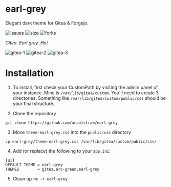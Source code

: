 # earl-grey
Elegant dark theme for Gitea & Forgejo.

![issues](https://img.shields.io/github/issues/Troplo/earl-grey) ![size](https://img.shields.io/github/repo-size/Troplo/earl-grey) ![forks](https://img.shields.io/github/forks/Troplo/earl-grey?style=social)

*Gitea. Earl grey. Hot*


![gitea-1](https://user-images.githubusercontent.com/45886986/128325883-e9a92c1c-fb01-43f5-8e25-3278b0780e8c.png)
![gitea-2](https://user-images.githubusercontent.com/45886986/128325892-8092a5de-642a-4168-99aa-80c65477d9c5.png)
![gitea-3](https://user-images.githubusercontent.com/45886986/128325905-aab0dec5-bd77-4687-a43c-9cb97415949b.png)

# Installation
1. To install, first check your CustomPath by visiting the admin panel of your instance. Mine is `/var/lib/gitea/custom`. You'll need to create 3 directories. Something like `/var/lib/gitea/custom/public/css` should be your final structure.

2. Clone the repository
   
`git clone https://github.com/acoolstraw/earl-grey`

3. Move `theme-earl-grey.css` into the `public/css` directory
   
`cp earl-grey/theme-earl-grey.css /var/lib/gitea/custom/public/css/`

4. Add (or replace) the following to your `app.ini`:
```
[ui]
DEFAULT_THEME = earl-grey
THEMES        = gitea,arc-green,earl-grey
```

5. Clean up
`rm -r earl-grey`
